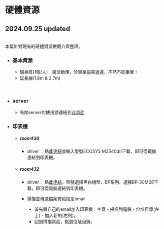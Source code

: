 # 硬體資源

2024.09.25 updated
---
<br/>
本篇針對現有的硬體資源做簡介與整理。
<br/>

* ### 基本資源
  * 隨身碟(1個/人)：請洽助理，於畢業前需返還，不然不能畢業！
  * 延長線(1.8m & 2.7m)
<br/>

* ### server
  * 有關server的使用請連結到[此頁面](https://github.com/NTUMMIO/MMIO_Survival_Guides_P/blob/main/file/shiao_nas.md)

* ### 印表機
  * ##### room430
    * driver： 點[此連結](https://www.kyoceradocumentsolutions.com/tw/download/index_zh.html)並輸入型號ECOSYS M2540dn下載，即可從電腦連結到印表機。
  * ##### room432
    * driver： 點[此連結](https://global.sharp/restricted/print/select.html?view=27&)，型號選擇黑白機型、BP系列、選擇BP-30M28下載，即可從電腦連結到印表機。
    * 掃描並傳送檔案寄給指定email

      * 首先將自己的email加入印表機：主頁 - 掃描到電腦 - 位址目錄(左上) - 加入新的(右列)。
      * 回到掃描頁面，點選位址目錄。
